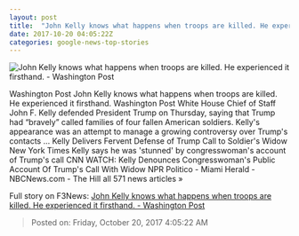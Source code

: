 ```yaml
---
layout: post
title:  "John Kelly knows what happens when troops are killed. He experienced it firsthand. - Washington Post"
date: 2017-10-20 04:05:22Z
categories: google-news-top-stories
---
```


![John Kelly knows what happens when troops are killed. He experienced it firsthand. - Washington Post](https://img.washingtonpost.com/rf/image_1484w/2010-2019/WashingtonPost/2017/10/19/National-Politics/Images/Botsford171019Trump21359.JPG?t=20170517)

Washington Post John Kelly knows what happens when troops are killed. He experienced it firsthand. Washington Post White House Chief of Staff John F. Kelly defended President Trump on Thursday, saying that Trump had “bravely” called families of four fallen American soldiers. Kelly's appearance was an attempt to manage a growing controversy over Trump's contacts ... Kelly Delivers Fervent Defense of Trump Call to Soldier's Widow New York Times Kelly says he was 'stunned' by congresswoman's account of Trump's call CNN WATCH: Kelly Denounces Congresswoman's Public Account Of Trump's Call With Widow NPR Politico - Miami Herald - NBCNews.com - The Hill all 571 news articles »


Full story on F3News: [John Kelly knows what happens when troops are killed. He experienced it firsthand. - Washington Post](http://www.f3nws.com/n/FRPDEG)

> Posted on: Friday, October 20, 2017 4:05:22 AM
